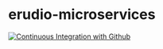 # erudio-microservices

[![Continuous Integration with Github](https://github.com/divinormj/erudio-microservices/actions/workflows/docker-publish.yml/badge.svg)](https://github.com/divinormj/erudio-microservices/actions/workflows/docker-publish.yml)
